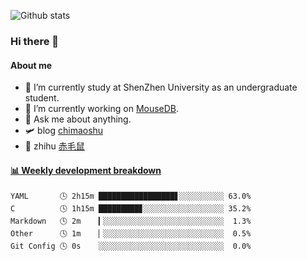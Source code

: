 ![Github stats](https://github-readme-stats.vercel.app/api?username=chimaoshu&show_icons=true&theme=cobalt)

### Hi there 👋

#### About me

- 🏫 I’m currently study at ShenZhen University as an undergraduate student.
- 🔭 I’m currently working on [MouseDB](https://github.com/chimaoshu/MouseDB).
- 💬 Ask me about anything.
- 🛩️ blog  [chimaoshu](https://www.chimaoshu.top)
- 🎯 zhihu  [赤毛鼠](https://www.zhihu.com/people/chi-mao-shu-53/)

<!-- waka-box start -->
#### <a href="https://gist.github.com/e235103f6d3ace58395a9ff863c34467" target="_blank">📊 Weekly development breakdown</a>
```text
YAML       🕓 2h15m █████████████████▋░░░░░░░░░░ 63.0%
C          🕓 1h15m █████████▊░░░░░░░░░░░░░░░░░░ 35.2%
Markdown   🕓 2m    ▎░░░░░░░░░░░░░░░░░░░░░░░░░░░  1.3%
Other      🕓 1m    ▏░░░░░░░░░░░░░░░░░░░░░░░░░░░  0.5%
Git Config 🕓 0s    ░░░░░░░░░░░░░░░░░░░░░░░░░░░░  0.0%
```
<!-- Powered by https://github.com/YouEclipse/waka-box-go . -->
<!-- waka-box end -->
